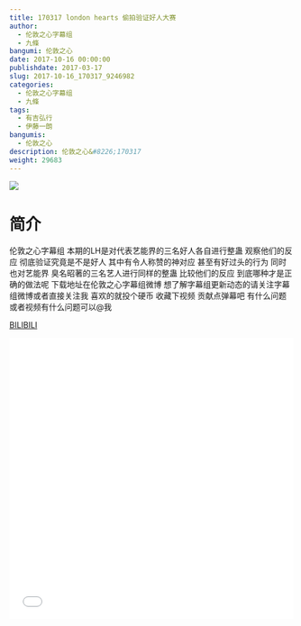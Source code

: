 ```yaml
---
title: 170317 london hearts 偷拍验证好人大赛
author: 
  - 伦敦之心字幕组
  - 九條
bangumi: 伦敦之心
date: 2017-10-16 00:00:00
publishdate: 2017-03-17
slug: 2017-10-16_170317_9246982
categories: 
  - 伦敦之心字幕组
  - 九條
tags: 
  - 有吉弘行
  - 伊藤一朗
bangumis: 
  - 伦敦之心
description: 伦敦之心&#8226;170317
weight: 29683
---
```


![](https://i.imgur.com/xHontdP.jpg)

# 简介  
伦敦之心字幕组 本期的LH是对代表艺能界的三名好人各自进行整蛊 观察他们的反应 彻底验证究竟是不是好人 其中有令人称赞的神对应 甚至有好过头的行为 同时也对艺能界 臭名昭著的三名艺人进行同样的整蛊 比较他们的反应 到底哪种才是正确的做法呢 
下载地址在伦敦之心字幕组微博 想了解字幕组更新动态的请关注字幕组微博或者直接关注我 喜欢的就投个硬币 收藏下视频 贡献点弹幕吧 有什么问题或者视频有什么问题可以@我

  [BILIBILI](https://www.bilibili.com/video/av9246982/)


<div class="vcontainer">  <iframe class='video' src="//www.bilibili.com/html/html5player.html?cid=15278238&aid=9246982" width="100%" height="500" frameborder="0" allowfullscreen="allowfullscreen"></iframe></div>
